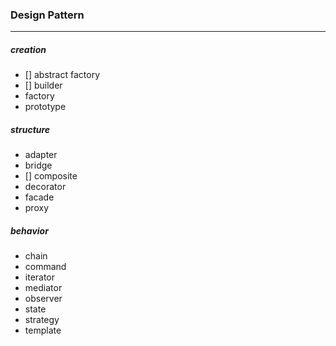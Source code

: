 ### Design Pattern

---

##### creation

* [] abstract factory
* [] builder
* factory
* prototype

##### structure

* adapter
* bridge
* [] composite
* decorator
* facade
* proxy

##### behavior

* chain
* command
* iterator
* mediator
* observer
* state
* strategy
* template

